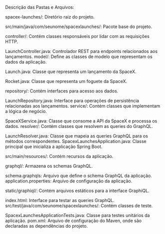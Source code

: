 Descrição das Pastas e Arquivos:

spacex-launches/: Diretório raiz do projeto.

src/main/java/com/seunome/spacexlaunches/: Pacote base do projeto.

controller/: Contém classes responsáveis por lidar com as requisições HTTP.

LaunchController.java: Controlador REST para endpoints relacionados aos lançamentos.
model/: Define as classes de modelo que representam os dados da aplicação.

Launch.java: Classe que representa um lançamento da SpaceX.

Rocket.java: Classe que representa um foguete da SpaceX.

repository/: Contém interfaces para acesso aos dados.

LaunchRepository.java: Interface para operações de persistência relacionadas aos lançamentos.
service/: Contém classes que implementam a lógica de negócio.

SpaceXService.java: Classe que consome a API da SpaceX e processa os dados.
resolver/: Contém classes que resolvem as queries do GraphQL.

LaunchResolver.java: Classe que mapeia as queries GraphQL para os métodos correspondentes.
SpacexLaunchesApplication.java: Classe principal que inicializa a aplicação Spring Boot.

src/main/resources/: Contém recursos da aplicação.

graphql/: Armazena os schemas GraphQL.

schema.graphqls: Arquivo que define o schema GraphQL da aplicação.
application.properties: Arquivo de configuração da aplicação.

static/graphiql/: Contém arquivos estáticos para a interface GraphiQL.

index.html: Interface para testar as queries GraphQL.
src/test/java/com/seunome/spacexlaunches/: Contém classes de teste.

SpacexLaunchesApplicationTests.java: Classe para testes unitários da aplicação.
pom.xml: Arquivo de configuração do Maven, onde são declaradas as dependências do projeto.